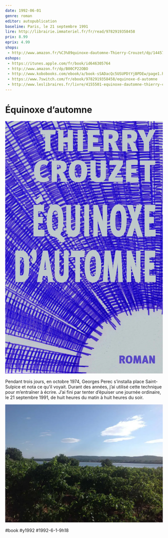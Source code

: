 ```yaml
---
date: 1992-06-01
genre: roman
editor: autopublication 
baseline: Paris, le 21 septembre 1991
lire: http://librairie.immateriel.fr/fr/read/9782919358458
prix: 8.99
eprix: 4.99
shops:
 - http://www.amazon.fr/%C3%89quinoxe-dautomne-Thierry-Crouzet/dp/144577755X
eshops:
 - https://itunes.apple.com/fr/book/id646305764
 - http://www.amazon.fr/dp/B00CP22OBO
 - http://www.kobobooks.com/ebook/a/book-sSADacQc5USUPDtYjBPDEw/page1.html
 - https://www.7switch.com/fr/ebook/9782919358458/equinoxe-d-automne
 - http://www.leslibraires.fr/livre/4155501-equinoxe-dautomne-thierry-crouzet-thaulk
---
```


# Équinoxe d’automne

![](_i/couv-equinoxe.webp)

Pendant trois jours, en octobre 1974, Georges Perec s’installa place Saint-Sulpice et nota ce qu’il voyait. Durant des années, j’ai utilisé cette technique pour m’entraîner à écrire. J’ai fini par tenter d’épuiser une journée ordinaire, le 21 septembre 1991, de huit heures du matin à huit heures du soir.

![La vigne](_i/va1_3.webp)

#book #y1992 #1992-6-1-9h18

